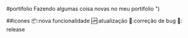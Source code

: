 #portifolio
Fazendo algumas coisa novas no meu portifolio ")

##icones
:package::nova funcionalidade
:up::atualização
:bug::correção de bug
:checkered_flag:: release
